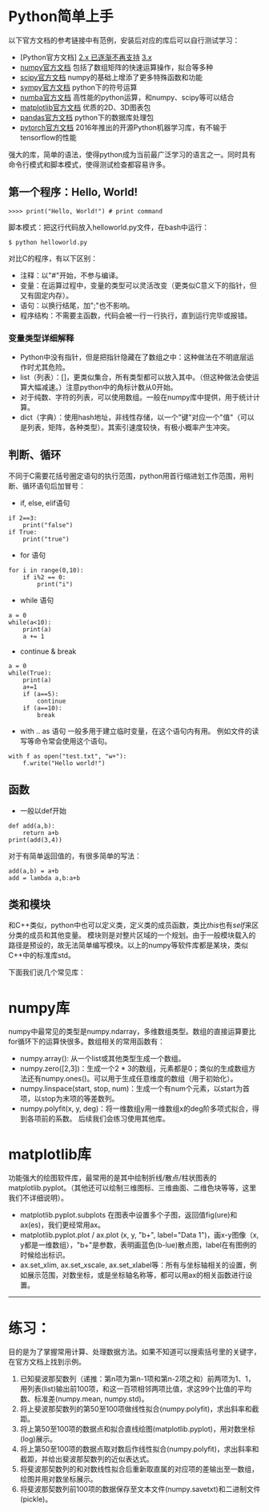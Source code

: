 # Python简单上手

以下官方文档的参考链接中有范例，安装后对应的库后可以自行测试学习：
* [Python官方文档] [2.x 已逐渐不再支持](https://docs.python.org/2/) [3.x](https://docs.python.org/3/)
* [numpy官方文档](https://numpy.org/doc/stable/index.html) 包括了数组矩阵的快速运算操作，拟合等多种
* [scipy官方文档](https://www.scipy.org/index.html) numpy的基础上增添了更多特殊函数和功能
* [sympy官方文档](https://www.sympy.org/en/index.html) python下的符号运算
* [numba官方文档](https://numba.pydata.org/) 高性能的python运算，和numpy、scipy等可以结合
* [matplotlib官方文档](https://matplotlib.org/stable/contents.html) 优质的2D、3D图表包
* [pandas官方文档](https://pandas.pydata.org/) python下的数据库处理包
* [pytorch官方文档](https://pytorch.org/) 2016年推出的开源Python机器学习库，有不输于tensorflow的性能

强大的库，简单的语法，使得python成为当前最广泛学习的语言之一。同时具有命令行模式和脚本模式，使得测试检查都容易许多。

## 第一个程序：Hello, World!
```console
>>>> print("Hello, World!") # print command
```
脚本模式：把这行代码放入helloworld.py文件，在bash中运行：
```console
$ python helloworld.py
```

对比C的程序，有以下区别：
* 注释：以"#"开始，不参与编译。
* 变量：在运算过程中，变量的类型可以灵活改变（更类似C意义下的指针，但又有固定内存）。
* 语句：以换行结尾，加";"也不影响。
* 程序结构：不需要主函数，代码会被一行一行执行，直到运行完毕或报错。

### 变量类型详细解释

* Python中没有指针，但是把指针隐藏在了数组之中：这种做法在不明底层运作时尤其危险。
* list（列表）：[]，更类似集合，所有类型都可以放入其中。（但这种做法会使运算大幅减速。）注意python中的角标计数从0开始。
* 对于纯数、字符的列表，可以使用数组。一般在numpy库中提供，用于统计计算。
* dict（字典）：使用hash地址，非线性存储，以一个"键"对应一个"值"（可以是列表，矩阵，各种类型）。其索引速度较快，有极小概率产生冲突。

## 判断、循环
不同于C需要花括号圈定语句的执行范围，python用首行缩进划工作范围，用判断、循环语句后加冒号：
* if, else, elif语句
```
if 2==3:
    print("false")
if True:
    print("true")
```
* for 语句
```
for i in range(0,10):
    if i%2 == 0:
        print("i")
```
* while 语句
```
a = 0
while(a<10):
    print(a)
    a += 1
```
* continue & break
```
a = 0
while(True):
    print(a)
    a+=1
    if (a==5):
        continue
    if (a==10):
        break
```
* with .. as 语句
一般多用于建立临时变量，在这个语句内有用。
例如文件的读写等命令常会使用这个语句。
```
with f as open("test.txt", "w+"):
    f.write("Hello world!")
```
    
## 函数

* 一般以def开始
```
def add(a,b):
    return a+b
print(add(3,4))
```
对于有简单返回值的，有很多简单的写法：
```
add(a,b) = a+b
add = lambda a,b:a+b
```

## 类和模块
和C++类似，python中也可以定义类，定义类的成员函数，类比*this*也有*self*来区分类的成员和其他变量。
模块则是对整片区域的一个规划。由于一般模块载入的路径是预设的，故无法简单编写模块。以上的numpy等软件库都是某块，类似C++中的标准库std。

下面我们说几个常见库：

# numpy库
numpy中最常见的类型是numpy.ndarray，多维数组类型。数组的直接运算要比for循环下的运算快很多。数组相关的常用函数有：
* numpy.array(): 从一个list或其他类型生成一个数组。
* numpy.zero(\[2,3\])：生成一个2 * 3的数组，元素都是0；类似的生成数组方法还有numpy.ones()。可以用于生成任意维度的数组（用于初始化）。
* numpy.linspace(start, stop, num)：生成一个有num个元素，以start为首项，以stop为末项的等差数列。
* numpy.polyfit(x, y, deg)：将一维数组y用一维数组x的deg阶多项式拟合，得到各项前的系数。
后续我们会练习使用其他库。

# matplotlib库
功能强大的绘图软件库，最常用的是其中绘制折线/散点/柱状图表的matplotlib.pyplot。（其他还可以绘制三维图标、三维曲面、二维色块等等，这里我们不详细说明）。
* matplotlib.pyplot.subplots 在图表中设置多个子图，返回值fig(ure)和ax(es)，我们更经常用ax。
* matplotlib.pyplot.plot / ax.plot (x, y, "b+", label="Data 1")，画x-y图像（x, y都是一维数组），"b+"是参数，表明画蓝色(b-lue)散点图，label在有图例的时候给出标识。
* ax.set_xlim, ax.set_xscale, ax.set_xlabel等：所有与坐标轴相关的设置，例如展示范围，对数坐标，或是坐标轴名称等，都可以用ax的相关函数进行设置。


------
# 练习：
目的是为了掌握常用计算、处理数据方法。如果不知道可以搜索括号里的关键字，在官方文档上找到示例。
1. 已知斐波那契数列（递推：第n项为第n-1项和第n-2项之和）前两项为1、1，用列表(list)输出前100项，和这一百项相邻两项比值，求这99个比值的平均数、标准差(numpy.mean, numpy.std)。
3. 将上斐波那契数列的第50至100项做线性拟合(numpy.polyfit)，求出斜率和截距。
5. 将上第50至100项的数据点和拟合直线绘图(matplotlib.pyplot)，用对数坐标(log)展示。
6. 将上第50至100项的数据点取对数后作线性拟合(numpy.polyfit)，求出斜率和截距，并给出斐波那契数列的近似表达式。
7. 将斐波那契数列的和对数线性拟合后重新取直属的对应项的差输出至一数组，绘图并用对数坐标展示。
8. 将斐波那契数列前100项的数据保存至文本文件(numpy.savetxt)和二进制文件(pickle)。